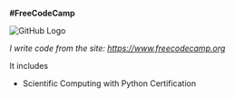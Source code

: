 **#FreeCodeCamp** 

![GitHub Logo](/images/logo.png)

*I write code from the site: https://www.freecodecamp.org*

It includes 

* Scientific Computing with Python Certification
